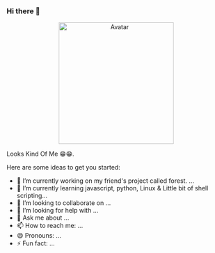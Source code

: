 ### Hi there 👋

<!--
**itsAnju/itsAnju** is a ✨ _special_ ✨ repository because its `README.md` (this file) appears on your GitHub profile.
-->
<p align="center">
  <img src="C:\Users\kanja\OneDrive\Desktop" alt="Avatar" width="264" height="280" />
  <p>Looks Kind Of Me 😁😁.</p>
</p>

Here are some ideas to get you started:

- 🔭 I’m currently working on my friend's project called forest. ...
- 🌱 I’m currently learning javascript, python, Linux & Little bit of shell scripting...
- 👯 I’m looking to collaborate on ...
- 🤔 I’m looking for help with ...
- 💬 Ask me about ...
- 📫 How to reach me: ...
- 😄 Pronouns: ...
- ⚡ Fun fact: ...

